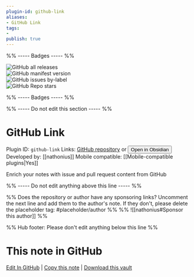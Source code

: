 ```yaml
---
plugin-id: github-link
aliases:
- GitHub Link
tags: 
- 
publish: true
---
```


%% ----- Badges ----- %%

![GitHub all releases](https://img.shields.io/github/downloads/nathonius/obsidian-github-link/total?color=573E7A&logo=github&style=for-the-badge)   
![GitHub manifest version](https://img.shields.io/github/manifest-json/v/nathonius/obsidian-github-link?color=573E7A&logo=github&style=for-the-badge)   
![GitHub issues by-label](https://img.shields.io/github/issues/nathonius/obsidian-github-link/help%20wanted?color=573E7A&logo=github&style=for-the-badge)   
![GitHub Repo stars](https://img.shields.io/github/stars/nathonius/obsidian-github-link?color=573E7A&logo=github&style=for-the-badge)

%% ----- Badges ----- %%

%% ----- Do not edit this section ----- %%

# GitHub Link

Plugin ID: `github-link`
Links: [GitHub repository](https://github.com/nathonius/obsidian-github-link) or [<button id=HH>Open in Obsidian</button>](obsidian://show-plugin?id=github-link)
Developed by: [[nathonius]]
Mobile compatible: [[Mobile-compatible plugins|Yes]]

Enrich your notes with issue and pull request content from GitHub

%% ----- Do not edit anything above this line ----- %% 

%% Does the repository or author have any sponsoring links? Uncomment the next line and add them to the author's note. If they don't, please delete the placeholder tag: #placeholder/author %%
%% ![[nathonius#Sponsor this author]] %%

%% Hub footer: Please don't edit anything below this line %%

# This note in GitHub

<span class="git-footer">[Edit In GitHub](https://github.dev/obsidian-community/obsidian-hub/blob/main/02%20-%20Community%20Expansions/02.05%20All%20Community%20Expansions/Plugins/github-link.md "git-hub-edit-note") | [Copy this note](https://raw.githubusercontent.com/obsidian-community/obsidian-hub/main/02%20-%20Community%20Expansions/02.05%20All%20Community%20Expansions/Plugins/github-link.md "git-hub-copy-note") | [Download this vault](https://github.com/obsidian-community/obsidian-hub/archive/refs/heads/main.zip "git-hub-download-vault") </span>
